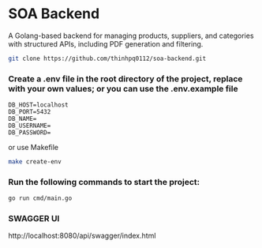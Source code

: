# SOA Backend

A Golang-based backend for managing products, suppliers, and categories with structured APIs, including PDF generation and filtering.

```bash
git clone https://github.com/thinhpq0112/soa-backend.git
```

### Create a .env file in the root directory of the project, replace with your own values; or you can use the .env.example file

```env
DB_HOST=localhost
DB_PORT=5432
DB_NAME=
DB_USERNAME=
DB_PASSWORD=
```

or use Makefile
```bash
make create-env
```

### Run the following commands to start the project:

```bash
go run cmd/main.go
```

### SWAGGER UI
http://localhost:8080/api/swagger/index.html

